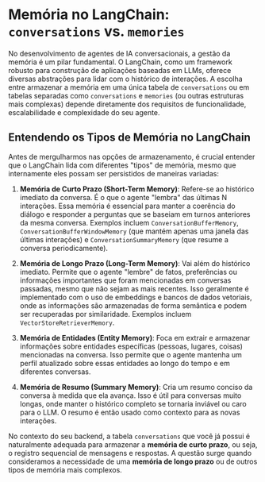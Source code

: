 # Memória no LangChain: `conversations` vs. `memories`

No desenvolvimento de agentes de IA conversacionais, a gestão da memória é um pilar fundamental. O LangChain, como um framework robusto para construção de aplicações baseadas em LLMs, oferece diversas abstrações para lidar com o histórico de interações. A escolha entre armazenar a memória em uma única tabela de `conversations` ou em tabelas separadas como `conversations` e `memories` (ou outras estruturas mais complexas) depende diretamente dos requisitos de funcionalidade, escalabilidade e complexidade do seu agente.

## Entendendo os Tipos de Memória no LangChain

Antes de mergulharmos nas opções de armazenamento, é crucial entender que o LangChain lida com diferentes "tipos" de memória, mesmo que internamente eles possam ser persistidos de maneiras variadas:

1.  **Memória de Curto Prazo (Short-Term Memory)**: Refere-se ao histórico imediato da conversa. É o que o agente "lembra" das últimas N interações. Essa memória é essencial para manter a coerência do diálogo e responder a perguntas que se baseiam em turnos anteriores da mesma conversa. Exemplos incluem `ConversationBufferMemory`, `ConversationBufferWindowMemory` (que mantém apenas uma janela das últimas interações) e `ConversationSummaryMemory` (que resume a conversa periodicamente).

2.  **Memória de Longo Prazo (Long-Term Memory)**: Vai além do histórico imediato. Permite que o agente "lembre" de fatos, preferências ou informações importantes que foram mencionadas em conversas passadas, mesmo que não sejam as mais recentes. Isso geralmente é implementado com o uso de embeddings e bancos de dados vetoriais, onde as informações são armazenadas de forma semântica e podem ser recuperadas por similaridade. Exemplos incluem `VectorStoreRetrieverMemory`.

3.  **Memória de Entidades (Entity Memory)**: Foca em extrair e armazenar informações sobre entidades específicas (pessoas, lugares, coisas) mencionadas na conversa. Isso permite que o agente mantenha um perfil atualizado sobre essas entidades ao longo do tempo e em diferentes conversas.

4.  **Memória de Resumo (Summary Memory)**: Cria um resumo conciso da conversa à medida que ela avança. Isso é útil para conversas muito longas, onde manter o histórico completo se tornaria inviável ou caro para o LLM. O resumo é então usado como contexto para as novas interações.

No contexto do seu backend, a tabela `conversations` que você já possui é naturalmente adequada para armazenar a **memória de curto prazo**, ou seja, o registro sequencial de mensagens e respostas. A questão surge quando consideramos a necessidade de uma **memória de longo prazo** ou de outros tipos de memória mais complexos.

